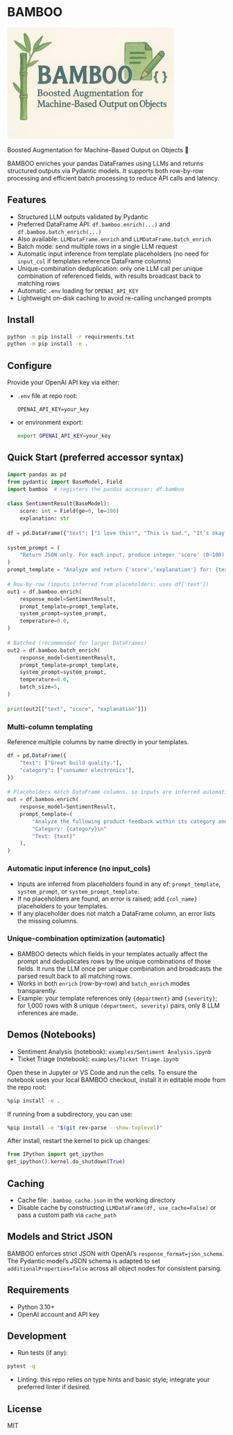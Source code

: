 # BAMBOO

![BAMBOO Logo](logo.png)


Boosted Augmentation for Machine-Based Output on Objects  🐼

BAMBOO enriches your pandas DataFrames using LLMs and returns structured outputs via Pydantic models. It supports both row-by-row processing and efficient batch processing to reduce API calls and latency.

## Features
- Structured LLM outputs validated by Pydantic
- Preferred DataFrame API: `df.bamboo.enrich(...)` and `df.bamboo.batch_enrich(...)`
- Also available: `LLMDataFrame.enrich` and `LLMDataFrame.batch_enrich`
- Batch mode: send multiple rows in a single LLM request
- Automatic input inference from template placeholders (no need for `input_col` if templates reference DataFrame columns)
- Unique-combination deduplication: only one LLM call per unique combination of referenced fields, with results broadcast back to matching rows
- Automatic `.env` loading for `OPENAI_API_KEY`
- Lightweight on-disk caching to avoid re-calling unchanged prompts

## Install
```bash
python -m pip install -r requirements.txt
python -m pip install -e .
```

## Configure
Provide your OpenAI API key via either:
- `.env` file at repo root:
  ```env
  OPENAI_API_KEY=your_key
  ```
- or environment export:
  ```bash
  export OPENAI_API_KEY=your_key
  ```

## Quick Start (preferred accessor syntax)
```python
import pandas as pd
from pydantic import BaseModel, Field
import bamboo  # registers the pandas accessor: df.bamboo

class SentimentResult(BaseModel):
    score: int = Field(ge=0, le=100)
    explanation: str

df = pd.DataFrame({"text": ["I love this!", "This is bad.", "It’s okay."]})

system_prompt = (
    "Return JSON only. For each input, produce integer 'score' (0–100) and 'explanation'."
)
prompt_template = "Analyze and return {'score','explanation'} for: {text}"

# Row-by-row (inputs inferred from placeholders: uses df['text'])
out1 = df.bamboo.enrich(
    response_model=SentimentResult,
    prompt_template=prompt_template,
    system_prompt=system_prompt,
    temperature=0.0,
)

# Batched (recommended for larger DataFrames)
out2 = df.bamboo.batch_enrich(
    response_model=SentimentResult,
    prompt_template=prompt_template,
    system_prompt=system_prompt,
    temperature=0.0,
    batch_size=5,
)

print(out2[["text", "score", "explanation"]])
```

### Multi-column templating
Reference multiple columns by name directly in your templates.
```python
df = pd.DataFrame({
    "text": ["Great build quality."],
    "category": ["consumer electronics"],
})

# Placeholders match DataFrame columns, so inputs are inferred automatically
out = df.bamboo.enrich(
    response_model=SentimentResult,
    prompt_template=(
        "Analyze the following product feedback within its category and return JSON.\n"
        "Category: {category}\n"
        "Text: {text}"
    ),
)
```

### Automatic input inference (no input_cols)
- Inputs are inferred from placeholders found in any of: `prompt_template`, `system_prompt`, or `system_prompt_template`.
- If no placeholders are found, an error is raised; add `{col_name}` placeholders to your templates.
- If any placeholder does not match a DataFrame column, an error lists the missing columns.

### Unique-combination optimization (automatic)
- BAMBOO detects which fields in your templates actually affect the prompt and deduplicates rows by the unique combinations of those fields. It runs the LLM once per unique combination and broadcasts the parsed result back to all matching rows.
- Works in both `enrich` (row-by-row) and `batch_enrich` modes transparently.
- Example: your template references only `{department}` and `{severity}`; for 1,000 rows with 8 unique `(department, severity)` pairs, only 8 LLM inferences are made.

## Demos (Notebooks)
- Sentiment Analysis (notebook): `examples/Sentiment Analysis.ipynb`
- Ticket Triage (notebook): `examples/Ticket Triage.ipynb`

Open these in Jupyter or VS Code and run the cells. To ensure the notebook uses your local BAMBOO checkout, install it in editable mode from the repo root:
```bash
%pip install -e .
```
If running from a subdirectory, you can use:
```bash
%pip install -e "$(git rev-parse --show-toplevel)"
```
After install, restart the kernel to pick up changes:
```python
from IPython import get_ipython
get_ipython().kernel.do_shutdown(True)
```

## Caching
- Cache file: `.bamboo_cache.json` in the working directory
- Disable cache by constructing `LLMDataFrame(df, use_cache=False)` or pass a custom path via `cache_path`

## Models and Strict JSON
BAMBOO enforces strict JSON with OpenAI’s `response_format=json_schema`. The Pydantic model’s JSON schema is adapted to set `additionalProperties=false` across all object nodes for consistent parsing.

## Requirements
- Python 3.10+
- OpenAI account and API key

## Development
- Run tests (if any):
```bash
pytest -q
```
- Linting: this repo relies on type hints and basic style; integrate your preferred linter if desired.

## License
MIT
